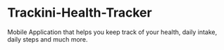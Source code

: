 # Trackini-Health-Tracker
Mobile Application that helps you keep track of your health, daily intake, daily steps and much more.
